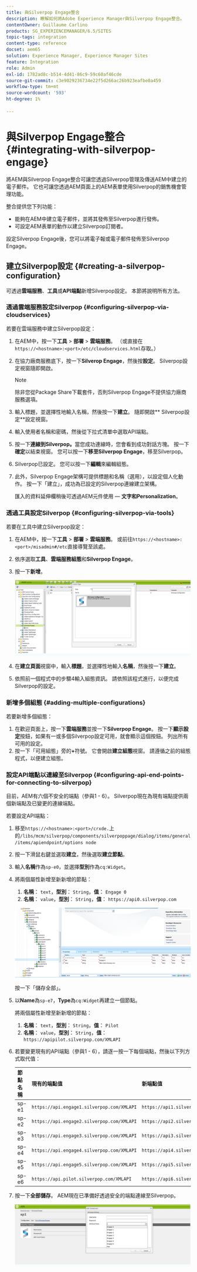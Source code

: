 ```yaml
---
title: 與Silverpop Engage整合
description: 瞭解如何將Adobe Experience Manager與Silverpop Engage整合。
contentOwner: Guillaume Carlino
products: SG_EXPERIENCEMANAGER/6.5/SITES
topic-tags: integration
content-type: reference
docset: aem65
solution: Experience Manager, Experience Manager Sites
feature: Integration
role: Admin
exl-id: 1782ad8c-b514-4d41-86c9-59c60af46cde
source-git-commit: c3e9029236734e22f5d266ac26b923eafbe0a459
workflow-type: tm+mt
source-wordcount: '593'
ht-degree: 1%

---
```


# 與Silverpop Engage整合{#integrating-with-silverpop-engage}

<!-- THIS ENTIRE TOPIC APPEARS OBSOLETE BECAUSE SILVERPOP NO LONGER EXISTS AND THERE ARE NO REDIRECTS FOR THE DOWNLOAD URL BELOW THAT IS 404.
>[!NOTE]
>
>Silverpop integration is **not** available out of the box. Download the Silverpop integration package `https://www.adobeaemcloud.com/content/marketplace/marketplaceProxy.html?packagePath=/content/companies/public/adobe/packages/aem620/product/cq-mcm-integrations-silverpop-content` from Package Share and install it on your instance. After you have installed the package, you can configure it as described in this document. -->

將AEM與Silverpop Engage整合可讓您透過Silverpop管理及傳送AEM中建立的電子郵件。 它也可讓您透過AEM頁面上的AEM表單使用Silverpop的銷售機會管理功能。

整合提供您下列功能：

* 能夠在AEM中建立電子郵件，並將其發佈至Silverpop進行發佈。
* 可設定AEM表單的動作以建立Silverpop訂閱者。

設定Silverpop Engage後，您可以將電子報或電子郵件發佈至Silverpop Engage。

## 建立Silverpop設定 {#creating-a-silverpop-configuration}

可透過&#x200B;**雲端服務**、**工具**&#x200B;或&#x200B;**API端點**&#x200B;新增Silverpop設定。 本節將說明所有方法。

### 透過雲端服務設定Silverpop {#configuring-silverpop-via-cloudservices}

若要在雲端服務中建立Silverpop設定：

1. 在AEM中，按一下&#x200B;**工具** > **部署** > **雲端服務**。 （或直接在`https://<hostname>:<port>/etc/cloudservices.html`存取。）
1. 在協力廠商服務底下，按一下&#x200B;**Silverop Engage**，然後按&#x200B;**設定**。 Silverpop設定視窗隨即開啟。

   >[!NOTE]
   >
   >除非您從Package Share下載套件，否則Silverpop Engage不提供協力廠商服務選項。

1. 輸入標題，並選擇性地輸入名稱，然後按一下&#x200B;**建立**。 隨即開啟** Silverpop設定**設定視窗。
1. 輸入使用者名稱和密碼，然後從下拉式清單中選取API端點。
1. 按一下&#x200B;**連線到Silverpop。**&#x200B;當您成功連線時，您會看到成功對話方塊。 按一下&#x200B;**確定**&#x200B;以結束視窗。 您可以按一下&#x200B;**移至Silverpop Engage**，移至Silverpop。
1. Silverpop已設定。 您可以按一下&#x200B;**編輯**&#x200B;來編輯組態。
1. 此外，Silverpop Engage架構可提供標題和名稱（選用），以設定個人化動作。 按一下「建立」，成功為已設定的Silverpop連線建立架構。

   匯入的資料延伸欄稍後可透過AEM元件使用 — **文字和Personalization**。

### 透過工具設定Silverpop {#configuring-silverpop-via-tools}

若要在工具中建立Silverpop設定：

1. 在AEM中，按一下&#x200B;**工具** > **部署** > **雲端服務**。 或前往`https://<hostname>:<port>/misadmin#/etc`直接導覽至該處。
1. 依序選取&#x200B;**工具**、**雲端服務組態**&#x200B;和&#x200B;**Silverpop Engage**。
1. 按一下&#x200B;**新增**。

   ![chlimage_1-6](assets/chlimage_1-6.jpeg)

1. 在&#x200B;**建立頁面**&#x200B;視窗中，輸入&#x200B;**標題**，並選擇性地輸入&#x200B;**名稱**，然後按一下&#x200B;**建立**。
1. 依照前一個程式中的步驟4輸入組態資訊。 請依照該程式進行，以便完成Silverpop的設定。

### 新增多個組態 {#adding-multiple-configurations}

若要新增多個組態：

1. 在歡迎頁面上，按一下&#x200B;**雲端服務**&#x200B;並按一下&#x200B;**Silverpop Engage**。 按一下&#x200B;**顯示設定**&#x200B;按鈕，如果有一或多個Silverpop設定可用，就會顯示這個按鈕。 列出所有可用的設定。
1. 按一下「可用組態」旁的&#x200B;**+**&#x200B;符號。 它會開啟&#x200B;**建立組態**&#x200B;視窗。 請遵循之前的組態程式，以便建立組態。

### 設定API端點以連線至Silverpop {#configuring-api-end-points-for-connecting-to-silverpop}

目前，AEM有六個不安全的端點（參與1 - 6）。 Silverpop現在為現有端點提供兩個新端點及已變更的連線端點。

若要設定API端點：

1. 移至`https://<hostname>:<port>/crxde.`上的`/libs/mcm/silverpop/components/silverpoppage/dialog/items/general/items/apiendpoint/options node`
1. 按一下滑鼠右鍵並選取&#x200B;**建立**，然後選取&#x200B;**建立節點**。
1. 輸入&#x200B;**名稱**&#x200B;作為`sp-e0`，並選擇&#x200B;**型別**&#x200B;作為`cq:Widget`。
1. 將兩個屬性新增至新新增的節點：

   1. **名稱**： `text`，**型別**： `String`，**值**： `Engage 0`
   1. **名稱**： `value`，**型別**： `String`，**值**： `https://api0.silverpop.com`

   ![chlimage_1-42](assets/chlimage_1-42.png)

   按一下「儲存全部」。

1. 以&#x200B;**Name**&#x200B;為`sp-e7`，**Type**&#x200B;為`cq:Widget`再建立一個節點。

   將兩個屬性新增至新新增的節點：

   1. **名稱**： `text`，**型別**： `String`，**值**： `Pilot`
   1. **名稱**： `value`，**型別**： `String`，**值**： `https://apipilot.silverpop.com/XMLAPI`

1. 若要變更現有的API端點（參與1 - 6），請逐一按一下每個端點，然後以下列方式取代值：

   | **節點名稱** | **現有的端點值** | **新端點值** |
   |---|---|---|
   | sp-e1 | `https://api.engage1.silverpop.com/XMLAPI` | `https://api1.silverpop.com` |
   | sp-e2 | `https://api.engage2.silverpop.com/XMLAPI` | `https://api2.silverpop.com` |
   | sp-e3 | `https://api.engage3.silverpop.com/XMLAPI` | `https://api3.silverpop.com` |
   | sp-e4 | `https://api.engage4.silverpop.com/XMLAPI` | `https://api4.silverpop.com` |
   | sp-e5 | `https://api.engage5.silverpop.com/XMLAPI` | `https://api5.silverpop.com` |
   | sp-e6 | `https://api.pilot.silverpop.com/XMLAPI` | `https://api6.silverpop.com` |

1. 按一下&#x200B;**全部儲存**。 AEM現在已準備好透過安全的端點連線至Silverpop。

   ![chlimage_1-7](assets/chlimage_1-7.jpeg)
